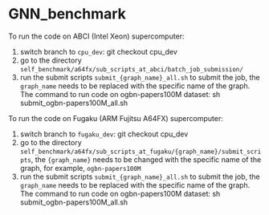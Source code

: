 # GNN_benchmark
To run the code on ABCI (Intel Xeon) supercomputer:
1. switch branch to `cpu_dev`: git checkout cpu_dev
2. go to the directory `self_benchmark/a64fx/sub_scripts_at_abci/batch_job_submission/`
3. run the submit scripts `submit_{graph_name}_all.sh` to submit the job, the `graph_name` needs to be replaced with the specific name of the graph. The command to run code on ogbn-papers100M dataset: sh submit_ogbn-papers100M_all.sh

To run the code on Fugaku (ARM Fujitsu A64FX) supercomputer:
1. switch branch to `fugaku_dev`: git checkout cpu_dev
2. go to the directory `self_benchmark/a64fx/sub_scripts_at_fugaku/{graph_name}/submit_scripts`, the `{graph_name}` needs to be changed with the specific name of the graph, for example, `ogbn-papers100M`
3. run the submit scripts `submit_{graph_name}_all.sh` to submit the job, the `graph_name` needs to be replaced with the specific name of the graph. The command to run code on ogbn-papers100M dataset: sh submit_ogbn-papers100M_all.sh
